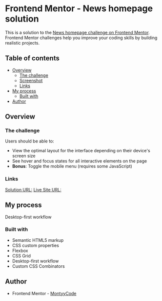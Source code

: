 # Frontend Mentor - News homepage solution

This is a solution to the [News homepage challenge on Frontend Mentor](https://www.frontendmentor.io/challenges/news-homepage-H6SWTa1MFl). Frontend Mentor challenges help you improve your coding skills by building realistic projects.

## Table of contents

- [Overview](#overview)
  - [The challenge](#the-challenge)
  - [Screenshot](#screenshot)
  - [Links](#links)
- [My process](#my-process)
  - [Built with](#built-with)
- [Author](#author)

## Overview

### The challenge

Users should be able to:

- View the optimal layout for the interface depending on their device's screen size
- See hover and focus states for all interactive elements on the page
- **Bonus**: Toggle the mobile menu (requires some JavaScript)


### Links

[Solution URL:](https://github.com/MontyyCode/news-homepage.git)
[Live Site URL:](https://news-homepagemain.netlify.app/)

## My process

Desktop-first workflow

### Built with

- Semantic HTML5 markup
- CSS custom properties
- Flexbox
- CSS Grid
- Desktop-first workflow
- Custom CSS Combinators

## Author


- Frontend Mentor - [MontyyCode](https://www.frontendmentor.io/profile/abdullah43577)


